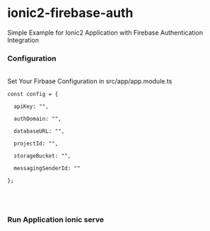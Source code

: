 # ionic2-firebase-auth
Simple Example for  Ionic2 Application with Firebase Authentication Integration
<br />

<h3>Configuration</h3>
<br />
Set Your Firbase Configuration in src/app/app.module.ts
<br />
<code>
const config = { <br />
  apiKey: "<Your API KEY>",<br />
  authDomain: "<Your Auth Domain>",<br />
  databaseURL: "<Your DB URL>",<br />
  projectId: "<Your Project Id>",<br />
  storageBucket: "<Your Storage Bucket>",<br />
  messagingSenderId: "<Your Messaging Sending ID>"<br />
};<br />
</code><br /><br />
<h3>Run Application </h3<br />
ionic serve<br />
